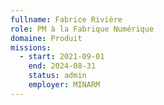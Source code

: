 ```yaml
---
fullname: Fabrice Rivière
role: PM à la Fabrique Numérique
domaine: Produit
missions:
  - start: 2021-09-01
    end: 2024-08-31
    status: admin
    employer: MINARM
---
```

